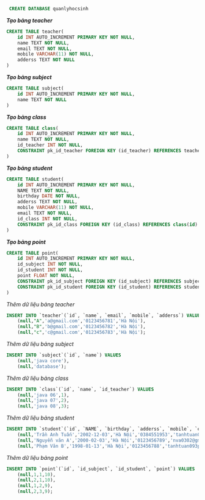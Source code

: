 ```sql
 CREATE DATABASE quanlyhocsinh
```

**_Tạo bảng teacher_**

```sql
CREATE TABLE teacher(
	id INT AUTO_INCREMENT PRIMARY KEY NOT NULL,
    name TEXT NOT NULL,
    email TEXT NOT NULL,
    mobile VARCHAR(11) NOT NULL,
    adderss TEXT NOT NULL
)
```

**_Tạo bảng subject_**

```sql
CREATE TABLE subject(
	id INT AUTO_INCREMENT PRIMARY KEY NOT NULL,
    name TEXT NOT NULL
)
```

**_Tạo bảng class_**

```sql
CREATE TABLE class(
	id INT AUTO_INCREMENT PRIMARY KEY NOT NULL,
    name TEXT NOT NULL,
    id_teacher INT NOT NULL,
    CONSTRAINT pk_id_teacher FOREIGN KEY (id_teacher) REFERENCES teacher (id)
)
```

**_Tạo bảng student_**

```sql
CREATE TABLE student(
    id INT AUTO_INCREMENT PRIMARY KEY NOT NULL,
    NAME TEXT NOT NULL,
    birthday DATE NOT NULL,
    adderss TEXT NOT NULL,
    mobile VARCHAR(11) NOT NULL,
    email TEXT NOT NULL,
    id_class INT NOT NULL,
    CONSTRAINT pk_id_class FOREIGN KEY (id_class) REFERENCES class(id)
)
```

**_Tạo bảng point_**

```sql
CREATE TABLE point(
	id INT AUTO_INCREMENT PRIMARY KEY NOT NULL,
    id_subject INT NOT NULL,
    id_student INT NOT NULL,
    point FLOAT NOT NULL,
    CONSTRAINT pk_id_subject FOREIGN KEY (id_subject) REFERENCES subject(id),
    CONSTRAINT pk_id_student FOREIGN KEY (id_student) REFERENCES student(id)
)
```

_Thêm dữ liệu bảng teacher_

```sql
INSERT INTO `teacher`(`id`, `name`, `email`, `mobile`, `adderss`) VALUES
	(null,"A",'a@gmail.com','0123456781','Hà Nội'),
    (null,"B",'b@gmail.com','0123456782','Hà Nội'),
    (null,"c",'c@gmail.com','0123456783','Hà Nội');
```

_Thêm dữ liệu bảng subject_

```sql
INSERT INTO `subject`(`id`, `name`) VALUES
	(null,'java core'),
    (null,'database');
```

_Thêm dữ liệu bảng class_

```sql
INSERT INTO `class`(`id`, `name`, `id_teacher`) VALUES
	(null,'java 06',1),
    (null,'java 07',2),
    (null,'java 08',3);
```

_Thêm dữ liệu bảng student_

```sql
INSERT INTO `student`(`id`, `NAME`, `birthday`, `adderss`, `mobile`, `email`, `id_class`) VALUES
	(null,'Trần Anh Tuấn','2002-12-03','Hà Nội','0384551953','tanhtuan093@gmail.com',2),
    (null,'Nguyễn văn A','2000-02-03','Hà Nội','0123456789','nva0302@gmail.com',1),
    (null,'Phạm Văn B','1998-01-13','Hà Nội','0123456788','tanhtuan093pnv1301',3);
```

_Thêm dữ liệu bảng point_

```sql
INSERT INTO `point`(`id`, `id_subject`, `id_student`, `point`) VALUES
	(null,1,1,10),
    (null,2,1,10),
    (null,1,2,9),
    (null,2,3,9);
```
